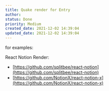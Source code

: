 ```yaml
---
title: Quake render for Entry
author: 
status: Done
priority: Medium
created_date: 2021-12-02 14:39:04
updated_date: 2021-12-02 14:39:04
---
```


for examples:

React Notion Render:

- [https://github.com/splitbee/react-notion](https://github.com/splitbee/react-notion)
- [https://github.com/NotionX/react-notion-x](https://github.com/NotionX/react-notion-x)


